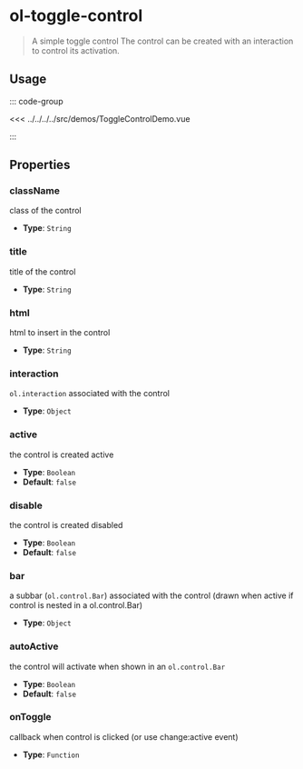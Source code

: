 # ol-toggle-control

> A simple toggle control The control can be created with an interaction to control its activation.

<script setup>
import ToggleControlDemo from "@demos/ToggleControlDemo.vue"
</script>
<ClientOnly>
<ToggleControlDemo />
</ClientOnly>

## Usage

::: code-group

<<< ../../../../src/demos/ToggleControlDemo.vue

:::

## Properties

### className

class of the control

- **Type**: `String`

### title

title of the control

- **Type**: `String`

### html

html to insert in the control

- **Type**: `String`

### interaction

`ol.interaction` associated with the control

- **Type**: `Object`

### active

the control is created active

- **Type**: `Boolean`
- **Default**: `false`

### disable

the control is created disabled

- **Type**: `Boolean`
- **Default**: `false`

### bar

a subbar (`ol.control.Bar`) associated with the control (drawn when active if control is nested in a ol.control.Bar)

- **Type**: `Object`

### autoActive

the control will activate when shown in an `ol.control.Bar`

- **Type**: `Boolean`
- **Default**: `false`

### onToggle

callback when control is clicked (or use change:active event)

- **Type**: `Function`

